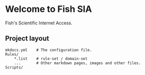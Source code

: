 # Welcome to Fish SIA

Fish's Scientific Internet Access.

## Project layout

    mkdocs.yml    # The configuration file.
    Rules/
        *.list    # rule-set / domain-set
        ...       # Other markdown pages, images and other files.
    Scripts/

